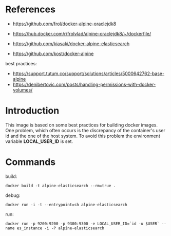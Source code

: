 # References

- https://github.com/frol/docker-alpine-oraclejdk8
- https://hub.docker.com/r/frolvlad/alpine-oraclejdk8/~/dockerfile/

- https://github.com/kiasaki/docker-alpine-elasticsearch
- https://github.com/kost/docker-alpine

best practices:
- https://support.tutum.co/support/solutions/articles/5000642762-base-alpine
- https://denibertovic.com/posts/handling-permissions-with-docker-volumes/

# Introduction

This image is based on some best practices for building docker images.
One problem, which often occurs is the discrepancy of the container's user id
and the one of the host system.
To avoid this problem the environment variable **LOCAL_USER_ID** is set.

# Commands

build:

    docker build -t alpine-elasticsearch --rm=true .

debug:

    docker run -i -t --entrypoint=sh alpine-elasticsearch

run:

    docker run -p 9200:9200 -p 9300:9300 -e LOCAL_USER_ID=`id -u $USER` --name es_instance -i -P alpine-elasticsearch